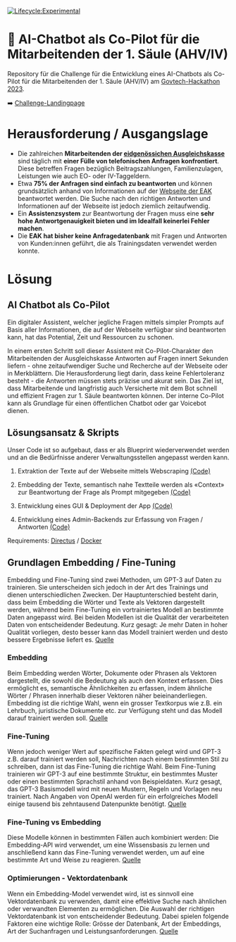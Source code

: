 [![Lifecycle:Experimental](https://img.shields.io/badge/Lifecycle-Experimental-339999)](https://img.shields.io/badge/Lifecycle-Experimental-339999)

# :wave: AI-Chatbot als Co-Pilot für die Mitarbeitenden der 1. Säule (AHV/IV)

Repository für die Challenge für die Entwicklung eines AI-Chatbots als Co-Pilot für die Mitarbeitenden der 1. Säule (AHV/IV) am [Govtech-Hackathon 2023](https://hack.opendata.ch/).

:arrow_right: [Challenge-Landingpage](https://hack.opendata.ch/project/943)

# Herausforderung / Ausgangslage

- Die zahlreichen __Mitarbeitenden der [eidgenössichen Ausgleichskasse](https://www.eak.admin.ch/eak/de/home.html)__ sind täglich mit __einer Fülle von telefonischen Anfragen konfrontiert__. Diese betreffen Fragen bezüglich Beitragszahlungen, Familienzulagen, Leistungen wie auch EO- oder IV-Taggeldern.
- Etwa __75% der Anfragen sind einfach zu beantworten__ und können grundsätzlich anhand von Informationen auf der [Webseite der EAK](https://www.eak.admin.ch/eak/de/home.html) beantwortet werden. Die Suche nach den richtigen Antworten und Informationen auf der Webseite ist jedoch ziemlich zeitaufwendig.
- Ein __Assistenzsystem__ zur Beantwortung der Fragen muss eine __sehr hohe Antwortgenauigkeit bieten und im Idealfall keinerlei Fehler machen__. 
- Die __EAK hat bisher keine Anfragedatenbank__ mit Fragen und Antworten von Kunden:innen geführt, die als Trainingsdaten verwendet werden konnte.

# Lösung

## AI Chatbot als Co-Pilot

Ein digitaler Assistent, welcher jegliche Fragen mittels simpler Prompts auf Basis aller Informationen, die auf der Webseite verfügbar sind beantworten kann, hat das Potential, Zeit und Ressourcen zu schonen.

In einem ersten Schritt soll dieser Assistent mit Co-Pilot-Charakter den Mitarbeitenden der Ausgleichskasse Antworten auf Fragen innert Sekunden liefern - ohne zeitaufwendiger Suche und Recherche auf der Webseite oder in Merkblättern. Die Herausforderung liegt darin, dass keine Fehlertoleranz besteht - die Antworten müssen stets präzise und akurat sein. Das Ziel ist, dass Mitarbeitende und langfristig auch Versicherte mit dem Bot schnell und effizient Fragen zur 1. Säule beantworten können. Der interne Co-Pilot kann als Grundlage für einen öffentlichen Chatbot oder gar Voicebot dienen.

## Lösungsansatz & Skripts

Unser Code ist so aufgebaut, dass er als Blueprint wiederverwendet werden und an die Bedürfnisse anderer Verwaltungsstellen angepasst werden kann.

1. Extraktion der Texte auf der Webseite mittels Webscraping [(Code)](https://github.com/tlorusso/govtech_eak_copilot/tree/main/01_scraping)

2. Embedding der Texte, semantisch nahe Textteile werden als «Context» zur Beantwortung der Frage als Prompt mitgegeben [(Code)](https://github.com/tlorusso/govtech_eak_copilot/tree/main/02_embedding)

3. Entwicklung eines GUI & Deployment der App [(Code)](https://github.com/tlorusso/govtech_eak_copilot/tree/main/03_app)

4. Entwicklung eines Admin-Backends zur Erfassung von Fragen / Antworten [(Code)](https://github.com/tlorusso/govtech_eak_copilot/tree/main/10_admin_ui)

Requirements: [Directus](https://github.com/directus/directus) / [Docker](https://github.com/docker)

## Grundlagen Embedding / Fine-Tuning

Embedding und Fine-Tuning sind zwei Methoden, um GPT-3 auf Daten zu trainieren. Sie unterscheiden sich jedoch in der Art des Trainings und dienen unterschiedlichen Zwecken. Der Hauptunterschied besteht darin, dass beim Embedding die Wörter und Texte als Vektoren dargestellt werden, während beim Fine-Tuning ein vortrainiertes Modell an bestimmte Daten angepasst wird.
Bei beiden Modellen ist die Qualität der verarbeiteten Daten von entscheidender Bedeutung. Kurz gesagt: Je mehr Daten in hoher Qualität vorliegen, desto besser kann das Modell trainiert werden und desto bessere Ergebnisse liefert es.
[Quelle](https://www.mlq.ai/gpt-3-fine-tuning-key-concepts/)

### Embedding

Beim Embedding werden Wörter, Dokumente oder Phrasen als Vektoren dargestellt, die sowohl die Bedeutung als auch den Kontext erfassen. Dies ermöglicht es, semantische Ähnlichkeiten zu erfassen, indem ähnliche Wörter / Phrasen innerhalb dieser Vektoren näher beieinanderliegen.
Embedding ist die richtige Wahl, wenn ein grosser Textkorpus wie z.B. ein Lehrbuch, juristische Dokumente etc. zur Verfügung steht und das Modell darauf trainiert werden soll.
[Quelle](https://www.mlq.ai/gpt-3-fine-tuning-key-concepts/)

### Fine-Tuning

Wenn jedoch weniger Wert auf spezifische Fakten gelegt wird und GPT-3 z.B. darauf trainiert werden soll, Nachrichten nach einem bestimmten Stil zu schreiben, dann ist das Fine-Tuning die richtige Wahl.
Beim Fine-Tuning trainieren wir GPT-3 auf eine bestimmte Struktur, ein bestimmtes Muster oder einen bestimmten Sprachstil anhand von Beispieldaten. Kurz gesagt, das GPT-3 Basismodell wird mit neuen Mustern, Regeln und Vorlagen neu trainiert.
Nach Angaben von OpenAI werden für ein erfolgreiches Modell einige tausend bis zehntausend Datenpunkte benötigt.
[Quelle](https://www.mlq.ai/gpt-3-fine-tuning-key-concepts/)

### Fine-Tuning vs Embedding

Diese Modelle können in bestimmten Fällen auch kombiniert werden: Die Embedding-API wird verwendet, um eine Wissensbasis zu lernen und anschließend kann das Fine-Tuning verwendet werden, um auf eine bestimmte Art und Weise zu reagieren.
[Quelle](https://www.mlq.ai/gpt-3-fine-tuning-key-concepts/)

### Optimierungen - Vektordatenbank

Wenn ein Embedding-Model verwendet wird, ist es sinnvoll eine Vektordatenbank zu verwenden, damit eine effektive Suche nach ähnlichen oder verwandten Elementen zu ermöglichen. Die Auswahl der richtigen Vektordatenbank ist von entscheidender Bedeutung. Dabei spielen folgende Faktoren eine wichtige Rolle: Grösse der Datenbank, Art der Embeddings, Art der Suchanfragen und Leistungsanforderungen.
[Quelle](https://betterprogramming.pub/openais-embedding-model-with-vector-database-b69014f04433)
